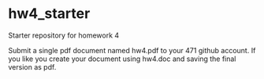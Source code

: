 # hw4_starter
Starter repository for homework 4

Submit a single pdf document named hw4.pdf to your 471 github account. If you like you create your document using hw4.doc and saving the final version as pdf.
